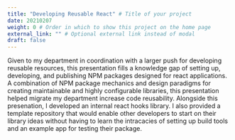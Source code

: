 ```yaml
---
title: "Developing Reusable React" # Title of your project
date: 20210207
weight: 0 # Order in which to show this project on the home page
external_link: "" # Optional external link instead of modal
draft: false
---
```

Given to my department in coordination with a larger push for developing reusable resources, this presentation fills a knowledge gap of setting up, developing, and publishing NPM packages designed for react applications. A combination of NPM package mechanics and design paradigms for creating maintainable and highly configurable libraries, this presentation helped migrate my department increase code reusability. Alongside this presenation, I developed an internal react hooks library. I also provided a template repository that would enable other developers to start on their library ideas without having to learn the intracacies of setting up build tools and an example app for testing their package.
